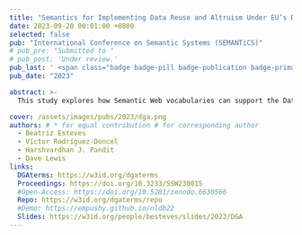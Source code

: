 ```yaml
---
title: "Semantics for Implementing Data Reuse and Altruism Under EU’s Data Governance Act"
date: 2023-09-20 00:01:00 +0800
selected: false
pub: "International Conference on Semantic Systems (SEMANTiCS)"
# pub_pre: "Submitted to "
# pub_post: 'Under review.'
pub_last: ' <span class="badge badge-pill badge-publication badge-primary">Conference</span>'
pub_date: "2023"

abstract: >-
  This study explores how Semantic Web vocabularies can support the Data Governance Act by enabling machine-readable data-sharing policies, altruism consent terms, and public registers of data intermediaries and altruism organisations.

cover: /assets/images/pubs/2023/dga.png
authors: # * for equal contribution # for corresponding author
  - Beatriz Esteves
  - Víctor Rodríguez-Doncel 
  - Harshvardhan J. Pandit
  - Dave Lewis
links:
  DGAterms: https://w3id.org/dgaterms
  Proceedings: https://doi.org/10.3233/SSW230015
  #Open-Access: https://doi.org/10.5281/zenodo.6630566
  Repo: https://w3id.org/dgaterms/repo
  #Demo: https://empushy.github.io/nldb22
  Slides: https://w3id.org/people/besteves/slides/2023/DGA
---
```

